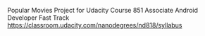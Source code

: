 Popular Movies Project
for Udacity Course 851 Associate Android Developer Fast Track
https://classroom.udacity.com/nanodegrees/nd818/syllabus